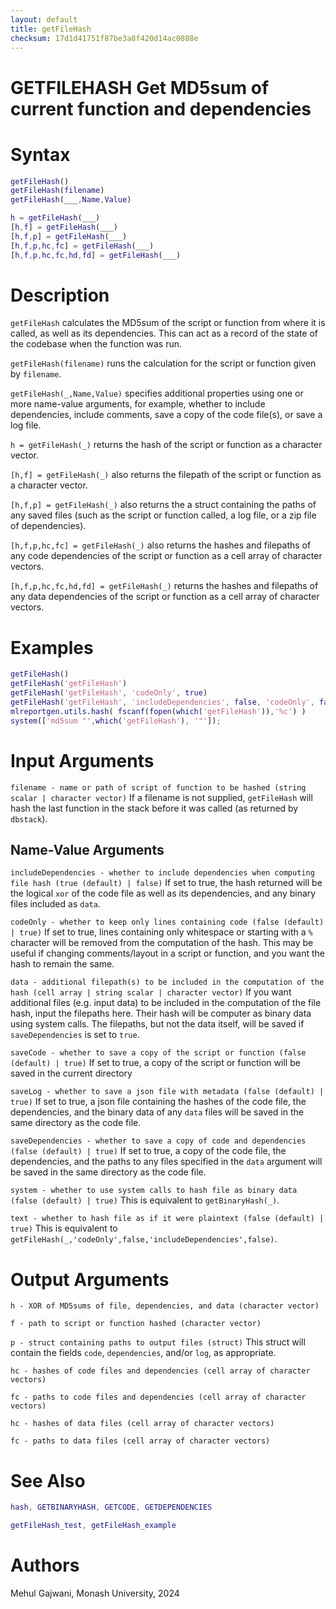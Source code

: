 ```yaml
---
layout: default
title: getFileHash
checksum: 17d1d41751f87be3a8f420d14ac0888e
---
```



 
# GETFILEHASH Get MD5sum of current function and dependencies
 
# Syntax
```matlab
getFileHash()
getFileHash(filename)
getFileHash(___,Name,Value)
```
```matlab
h = getFileHash(___)
[h,f] = getFileHash(___)
[h,f,p] = getFileHash(___)
[h,f,p,hc,fc] = getFileHash(___)
[h,f,p,hc,fc,hd,fd] = getFileHash(___)
```
 
# Description

`getFileHash` calculates the MD5sum of the script or function from where it is called, as well as its dependencies. This can act as a record of the state of the codebase when the function was run.


`getFileHash(filename)` runs the calculation for the script or function given by `filename`.


`getFileHash(_,Name,Value)` specifies additional properties using one or more name-value arguments, for example, whether to include dependencies, include comments, save a copy of the code file(s), or save a log file.


`h = getFileHash(_)` returns the hash of the script or function as a character vector.


`[h,f] = getFileHash(_)` also returns the filepath of the script or function as a character vector.


`[h,f,p] = getFileHash(_)` also returns the a struct containing the paths of any saved files (such as the script or function called, a log file, or a zip file of dependencies).


`[h,f,p,hc,fc] = getFileHash(_)` also returns the hashes and filepaths of any code dependencies of the script or function as a cell array of character vectors.


`[h,f,p,hc,fc,hd,fd] = getFileHash(_)` returns the hashes and filepaths of any data dependencies of the script or function as a cell array of character vectors.

 
# Examples
```matlab
getFileHash()
getFileHash('getFileHash')
getFileHash('getFileHash', 'codeOnly', true)
getFileHash('getFileHash', 'includeDependencies', false, 'codeOnly', false)
mlreportgen.utils.hash( fscanf(fopen(which('getFileHash')),'%c') )
system(['md5sum "',which('getFileHash'), '"']);
```
 
# Input Arguments

`filename - name or path of script of function to be hashed (string scalar | character vector)` If a filename is not supplied, `getFileHash` will hash the last function in the stack before it was called (as returned by `dbstack`).

 
## Name-Value Arguments

`includeDependencies - whether to include dependencies when computing file hash (true (default) | false)` If set to true, the hash returned will be the logical `xor` of the code file as well as its dependencies, and any binary files included as `data`.


`codeOnly - whether to keep only lines containing code (false (default) | true)` If set to true, lines containing only whitespace or starting with a `%` character will be removed from the computation of the hash. This may be useful if changing comments/layout in a script or function, and you want the hash to remain the same.


`data - additional filepath(s) to be included in the computation of the hash (cell array | string scalar | character vector)` If you want additional files (e.g. input data) to be included in the computation of the file hash, input the filepaths here. Their hash will be computer as binary data using system calls. The filepaths, but not the data itself, will be saved if `saveDependencies` is set to `true`.


`saveCode - whether to save a copy of the script or function (false (default) | true)` If set to true, a copy of the script or function will be saved in the current directory


`saveLog - whether to save a json file with metadata (false (default) | true)` If set to true, a json file containing the hashes of the code file, the dependencies, and the binary data of any `data` files will be saved in the same directory as the code file.


`saveDependencies - whether to save a copy of code and dependencies (false (default) | true)` If set to true, a copy of the code file, the dependencies, and the paths to any files specified in the `data` argument will be saved in the same directory as the code file.


`system - whether to use system calls to hash file as binary data (false (default) | true)` This is equivalent to `getBinaryHash(_)`.


`text - whether to hash file as if it were plaintext (false (default) | true)` This is equivalent to `getFileHash(_,'codeOnly',false,'includeDependencies',false)`.

 
# Output Arguments

`h - XOR of MD5sums of file, dependencies, and data (character vector)`


`f - path to script or function hashed (character vector)`


`p - struct containing paths to output files (struct)` This struct will contain the fields `code`, `dependencies`, and/or `log`, as appropriate.


`hc - hashes of code files and dependencies (cell array of character vectors)`


`fc - paths to code files and dependencies (cell array of character vectors)`


`hc - hashes of data files (cell array of character vectors)`


`fc - paths to data files (cell array of character vectors)`

 
# See Also
```matlab
hash, GETBINARYHASH, GETCODE, GETDEPENDENCIES
```
```matlab
getFileHash_test, getFileHash_example
```
 
# Authors

Mehul Gajwani, Monash University, 2024

